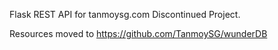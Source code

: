 Flask REST API for tanmoysg.com
Discontinued Project.

Resources moved to https://github.com/TanmoySG/wunderDB

